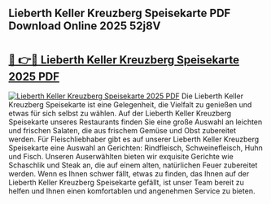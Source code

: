 ## Lieberth Keller Kreuzberg Speisekarte PDF Download Online 2025 52j8V

# <h2><a href="http://gcat9j.nevu.top/?p=Lieberth+Keller+Kreuzberg+Speisekarte">🔗 👉🔴 Lieberth Keller Kreuzberg Speisekarte 2025 PDF</a></h2>

[![Lieberth Keller Kreuzberg Speisekarte 2025 PDF](https://i.imgur.com/dBaPXMq.png)](http://gcat9j.nevu.top/?p=Lieberth+Keller+Kreuzberg+Speisekarte)
Die Lieberth Keller Kreuzberg Speisekarte ist eine Gelegenheit, die Vielfalt zu genießen und etwas für sich selbst zu wählen. Auf der Lieberth Keller Kreuzberg Speisekarte unseres Restaurants finden Sie eine große Auswahl an leichten und frischen Salaten, die aus frischem Gemüse und Obst zubereitet werden. Für Fleischliebhaber gibt es auf unserer Lieberth Keller Kreuzberg Speisekarte eine Auswahl an Gerichten: Rindfleisch, Schweinefleisch, Huhn und Fisch. Unseren Auserwählten bieten wir exquisite Gerichte wie Schaschlik und Steak an, die auf einem alten, natürlichen Feuer zubereitet werden. Wenn es Ihnen schwer fällt, etwas zu finden, das Ihnen auf der Lieberth Keller Kreuzberg Speisekarte gefällt, ist unser Team bereit zu helfen und Ihnen einen komfortablen und angenehmen Service zu bieten.
